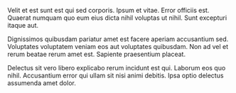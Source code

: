 Velit et est sunt est qui sed corporis. Ipsum et vitae. Error officiis est. Quaerat numquam quo eum eius dicta nihil voluptas ut nihil. Sunt excepturi itaque aut.
 Dignissimos quibusdam pariatur amet est facere aperiam accusantium sed. Voluptates voluptatem veniam eos aut voluptates quibusdam. Non ad vel et rerum beatae rerum amet est. Sapiente praesentium placeat.
 Delectus sit vero libero explicabo rerum incidunt est qui. Laborum eos quo nihil. Accusantium error qui ullam sit nisi animi debitis. Ipsa optio delectus assumenda amet dolor.